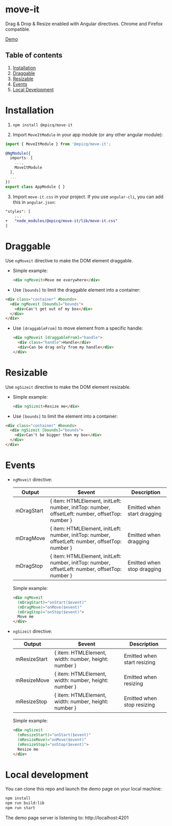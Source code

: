 # move-it

Drag & Drop & Resize enabled with Angular directives.
Chrome and Firefox compatible.

[Demo](http://moveit.estellepicq.com/)

## Table of contents 
1. [Installation](#installation)
2. [Draggable](#draggable)
3. [Resizable](#resizable)
4. [Events](#events)
5. [Local Development](#local-development)

# Installation

1. `npm install @epicq/move-it`

2. Import `MoveItModule` in your app module (or any other angular module):
  ```typescript
  import { MoveItModule } from '@epicq/move-it';

  @NgModule({
    imports: [
      ...,
      MoveItModule
    ],
    ...
  })
  export class AppModule { }
  ```

  3. Import `move-it.css` in your project. If you use `angular-cli`, you can add this in `angular.json`:

  ```diff
  "styles": [
      ...
  +   "node_modules/@epicq/move-it/lib/move-it.css"
  ]
  ```

# Draggable

  Use `ngMoveit` directive to make the DOM element draggable.
  + Simple example:

    ```html
    <div ngMoveit>Move me everywhere</div>
    ```

  + Use `[bounds]` to limit the draggable element into a container:

  ```html
  <div class="container" #bounds>
    <div ngMoveit [bounds]="bounds">
      <div>Can't get out of my box</div>
    </div>
  </div>
  ```

  + Use `[draggableFrom]` to move element from a specific handle:

    ```html
    <div ngMoveit [draggableFrom]="handle">
      <div class="handle">Handle</div>
      <div>Can be drag only from my handle</div>
    </div>
    ```

# Resizable

Use `ngSizeit` directive to make the DOM element resizable.
  + Simple example:

    ```html
    <div ngSizeit>Resize me</div>
    ```

  + Use `[bounds]` to limit the element into a container:

  ```html
  <div class="container" #bounds>
    <div ngSizeit [bounds]="bounds">
      <div>Can't be bigger than my box</div>
    </div>
  </div>
  ```

# Events

+ `ngMoveit` directive:

    | Output | $event | Description |
    | ------ | ------ | ----------- |
    | mDragStart | { item: HTMLElement, initLeft: number, initTop: number, offsetLeft: number, offsetTop: number } | Emitted when start dragging |
    | mDragMove | { item: HTMLElement, initLeft: number, initTop: number, offsetLeft: number, offsetTop: number } | Emitted when dragging |
    | mDragStop | { item: HTMLElement, initLeft: number, initTop: number, offsetLeft: number, offsetTop: number } | Emitted when stop dragging |

    Simple example:
    ```html
    <div ngMoveit
      (mDragStart)="onStart($event)"
      (mDragMove)="onMove($event)"
      (mDragStop)="onStop($event)">
      Move me
    </div>
    ```

+ `ngSizeit` directive:

    | Output | $event | Description |
    | ------ | ------ | ----------- |
    | mResizeStart | { item: HTMLElement, width: number, height: number } | Emitted when start resizing |
    | mResizeMove | { item: HTMLElement, width: number, height: number } | Emitted when resizing |
    | mResizeStop | { item: HTMLElement, width: number, height: number } | Emitted when stop resizing |

    Simple example:
    ```html
    <div ngSizeit
      (mResizeStart)="onStart($event)"
      (mResizeMove)="onMove($event)"
      (mResizeStop)="onStop($event)">
      Resize me
    </div>
    ```

# Local development
You can clone this repo and launch the demo page on your local machine:
```bash
npm install
npm run build:lib
npm run start
```

The demo page server is listening to: http://localhost:4201

